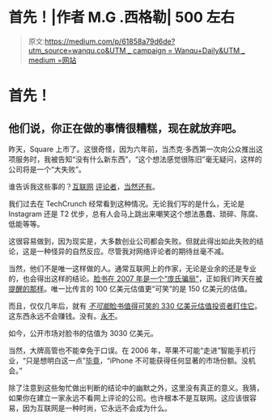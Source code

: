 # 首先！|作者 M.G .西格勒| 500 左右

> 原文:[https://medium.com/p/61858a79d6de?utm_source=wanqu.co&UTM _ campaign = Wanqu+Daily&UTM _ medium =网站](https://medium.com/p/61858a79d6de?utm_source=wanqu.co&utm_campaign=Wanqu+Daily&utm_medium=website)



# 首先！

## 他们说，你正在做的事情很糟糕，现在就放弃吧。

昨天，Square 上市了。这很奇怪，因为六年前，当杰克·多西第一次向公众推出这项服务时，我被告知“没有什么新东西”，“这个想法感觉很陈旧”毫无疑问，这样的公司将是一个“大失败”。

谁告诉我这些事的？[互联网](http://techcrunch.com/2009/12/01/jack-dorsey-square/#comment-71676814) [评论者](http://techcrunch.com/2009/12/01/jack-dorsey-square/#comment-71676882)，[当然还有](http://techcrunch.com/2009/12/01/jack-dorsey-square/#comment-71676928)。

我们过去在 TechCrunch 经常看到这种情况。无论我们写的是什么，无论是 Instagram 还是 T2 优步，总有人会马上跳出来嘲笑这个想法愚蠢、琐碎、陈腐、低能等等。

这很容易做到，因为现实是，大多数创业公司都会失败。但就此得出如此失败的结论，这是一种怪异的自然反应。尽管我对网络评论者的期待丝毫不减。

当然，他们不是唯一这样做的人。通常互联网上的作家，无论是业余的还是专业的，也会得出这样的结论。[脸书在 2007 年是一个“庞氏骗局”](http://allthingsd.com/20070925/15-billion-more-reasons-to-worry-about-facebook/)，正如我们昨天在[被提醒的那样](https://twitter.com/paultoo/status/667479534891962368)。唯一比传言的 100 亿美元估值更“可笑”的是 150 亿美元的估值。

而且，仅仅几年后，就有 [*不可能*脸书值得可笑的 330 亿美元估值投资者盯住它](https://signalvnoise.com/posts/2585-facebook-is-not-worth-33000000000)。这东西永远不会赚钱。没有。[永不](/facebook-is-not-worth-33-000-000-000-35404b85eb70#.2d58vh5dd)。

如今，公开市场对脸书的估值为 3030 亿美元。

当然，大牌高管也不能幸免于口误。在 2006 年，苹果不可能“走进”智能手机行业，“只是想明白这一点”[毕竟](http://arstechnica.com/information-technology/2007/04/ballmer-says-iphone-has-no-chance-to-gain-significant-market-share/)，“iPhone 不可能获得任何显著的市场份额。没机会。”

除了注意到这些匆忙做出判断的结论中的幽默之外，这里没有真正的意义。我猜，如果你在建立一家永远不看网上评论的公司。也许根本不是互联网。这应该很容易，因为互联网是一种时尚，它永远不会成为什么。

